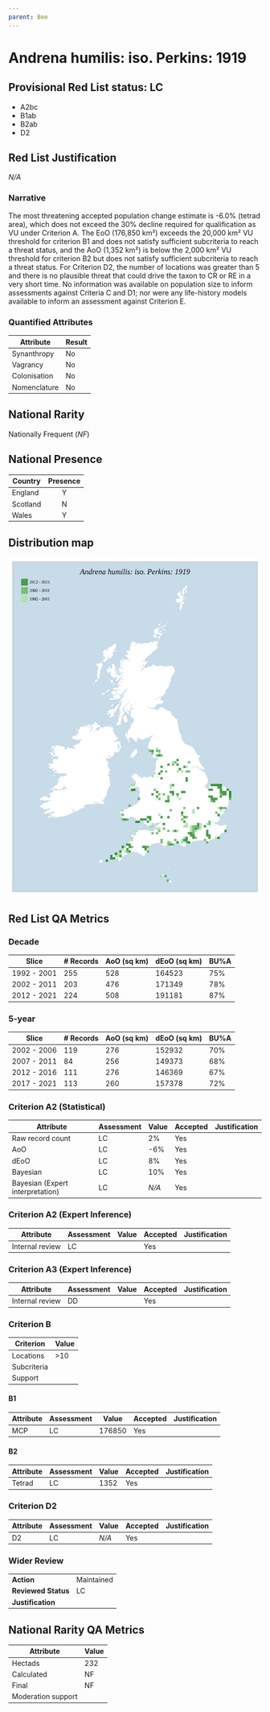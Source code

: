 ```yaml
---
parent: Bee
---
```


# Andrena humilis: iso. Perkins: 1919

## Provisional Red List status: LC
- A2bc
- B1ab
- B2ab
- D2

## Red List Justification
*N/A*

### Narrative


The most threatening accepted population change estimate is -6.0% (tetrad area), which does not exceed the 30% decline required for qualification as VU under Criterion A. The EoO (176,850 km²) exceeds the 20,000 km² VU threshold for criterion B1 and does not satisfy sufficient subcriteria to reach a threat status, and the AoO (1,352 km²) is below the 2,000 km² VU threshold for criterion B2 but does not satisfy sufficient subcriteria to reach a threat status. For Criterion D2, the number of locations was greater than 5 and there is no plausible threat that could drive the taxon to CR or RE in a very short time. No information was available on population size to inform assessments against Criteria C and D1; nor were any life-history models available to inform an assessment against Criterion E.

### Quantified Attributes
|Attribute|Result|
|---|---|
|Synanthropy|No|
|Vagrancy|No|
|Colonisation|No|
|Nomenclature|No|


## National Rarity
Nationally Frequent (*NF*)

## National Presence
|Country|Presence
|---|:-:|
|England|Y|
|Scotland|N|
|Wales|Y|


## Distribution map
![](../map/66.svg)

## Red List QA Metrics
### Decade
| Slice | # Records | AoO (sq km) | dEoO (sq km) |BU%A |
|---|---|---|---|---|
|1992 - 2001|255|528|164523|75%|
|2002 - 2011|203|476|171349|78%|
|2012 - 2021|224|508|191181|87%|

### 5-year
| Slice | # Records | AoO (sq km) | dEoO (sq km) |BU%A |
|---|---|---|---|---|
|2002 - 2006|119|276|152932|70%|
|2007 - 2011|84|256|149373|68%|
|2012 - 2016|111|276|146369|67%|
|2017 - 2021|113|260|157378|72%|

### Criterion A2 (Statistical)
|Attribute|Assessment|Value|Accepted|Justification
|---|---|---|---|---|
|Raw record count|LC|2%|Yes||
|AoO|LC|-6%|Yes||
|dEoO|LC|8%|Yes||
|Bayesian|LC|10%|Yes||
|Bayesian (Expert interpretation)|LC|*N/A*|Yes||

### Criterion A2 (Expert Inference)
|Attribute|Assessment|Value|Accepted|Justification
|---|---|---|---|---|
|Internal review|LC||Yes||

### Criterion A3 (Expert Inference)
|Attribute|Assessment|Value|Accepted|Justification
|---|---|---|---|---|
|Internal review|DD||Yes||

### Criterion B
|Criterion| Value|
|---|---|
|Locations|>10|
|Subcriteria||
|Support||

#### B1
|Attribute|Assessment|Value|Accepted|Justification
|---|---|---|---|---|
|MCP|LC|176850|Yes||

#### B2
|Attribute|Assessment|Value|Accepted|Justification
|---|---|---|---|---|
|Tetrad|LC|1352|Yes||

### Criterion D2
|Attribute|Assessment|Value|Accepted|Justification
|---|---|---|---|---|
|D2|LC|*N/A*|Yes||

### Wider Review
|  |  |
|---|---|
|**Action**|Maintained|
|**Reviewed Status**|LC|
|**Justification**||

## National Rarity QA Metrics
|Attribute|Value|
|---|---|
|Hectads|232|
|Calculated|NF|
|Final|NF|
|Moderation support||
